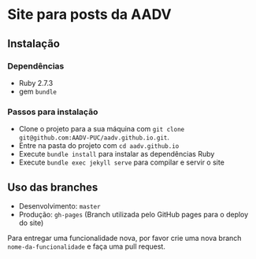 # Site para posts da AADV

## Instalação

### Dependências
- Ruby 2.7.3
- gem `bundle`

### Passos para instalação

- Clone o projeto para a sua máquina com `git clone git@github.com:AADV-PUC/aadv.github.io.git`.
- Entre na pasta do projeto com `cd aadv.github.io`
- Execute `bundle install` para instalar as dependências Ruby
- Execute `bundle exec jekyll serve` para compilar e servir o site

## Uso das branches

- Desenvolvimento: `master`
- Produção: `gh-pages` (Branch utilizada pelo GitHub pages para o deploy do site)

Para entregar uma funcionalidade nova, por favor crie uma nova branch `nome-da-funcionalidade` e faça uma pull request.
